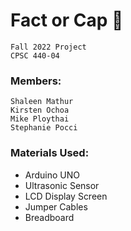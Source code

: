 # Fact or Cap 🧢

    Fall 2022 Project
    CPSC 440-04

### Members:         
    
    Shaleen Mathur  
    Kirsten Ochoa    
    Mike Ploythai  
    Stephanie Pocci 

### Materials Used:
   * Arduino UNO
   * Ultrasonic Sensor
   * LCD Display Screen
   * Jumper Cables
   * Breadboard
  
